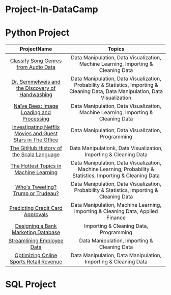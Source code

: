 # Project-In-DataCamp


# Python Project

  ProjectName   |Topics 
:---------:|:-------:
  [Classify Song Genres from Audio Data](https://github.com/TansineePraopunt/Project-In-DataCamp/blob/main/Classify%20Song%20Genres%20from%20Audio%20Data.ipynb) |Data Manipulation, Data Visualization, Machine Learning, Importing & Cleaning Data
  [Dr. Semmelweis and the Discovery of Handwashing](https://github.com/TansineePraopunt/Project-In-DataCamp/tree/main/Dr.%20Semmelweis%20and%20the%20Discovery%20of%20Handwashing)| Data Manipulation, Data Visualization, Probability & Statistics, Importing & Cleaning Data, Data Manipulation, Data Visualization
  [Naïve Bees: Image Loading and Processing](https://github.com/TansineePraopunt/Project-In-DataCamp/tree/main/Na%C3%AFve%20Bees_%20Image%20Loading%20and%20Processing) |Data Manipulation, Data Visualization, Machine Learning, Importing & Cleaning Data
  [Investigating Netflix Movies and Guest Stars in The Office](https://github.com/TansineePraopunt/Project-In-DataCamp/tree/main/Investigating%20Netflix%20Movies%20and%20Guest%20Stars%20in%20The%20Office) | Data Manipulation, Data Visualization, Programming
  [The GitHub History of the Scala Language](https://github.com/TansineePraopunt/Project-In-DataCamp/tree/main/The%20GitHub%20History%20of%20the%20Scala%20Language) |Data Manipulationk, Data Visualization, Importing & Cleaning Data
  [The Hottest Topics in Machine Learning](https://github.com/TansineePraopunt/Project-In-DataCamp/tree/main/The%20Hottest%20Topics%20in%20Machine%20Learning)| Data Manipulation, Data Visualization, Machine Learning, Probability & Statistics, Importing & Cleaning Data
  [Who's Tweeting? Trump or Trudeau?](https://github.com/TansineePraopunt/Project-In-DataCamp/tree/main/Who's%20Tweeting_%20Trump%20or%20Trudeau)| Data Manipulation, Data Visualization, Probability & Statistics, Importing & Cleaning Data
  [Predicting Credit Card Approvals](https://github.com/TansineePraopunt/Project-In-DataCamp/tree/main/Predicting%20Credit%20Card%20Approvals)|Data Manipulation, Machine Learning, Importing & Cleaning Data, Applied Finance
  [Designing a Bank Marketing Database](https://github.com/TansineePraopunt/Project-In-DataCamp/tree/main/Designing%20a%20Bank%20Marketing%20Database)|Importing & Cleaning Data, Programming
  [Streamlining Employee Data](https://github.com/TansineePraopunt/Project-In-DataCamp/tree/main/Streamlining%20Employee%20Data)| Data Manipulation, Importing & Cleaning Data
  [Optimizing Online Sports Retail Revenue](https://github.com/TansineePraopunt/Project-In-DataCamp/tree/main/Optimizing%20Online%20Sports%20Retail%20Revenue)|Data Manipulation, Data Manipulation, Importing & Cleaning Data
  
  
# SQL Project

